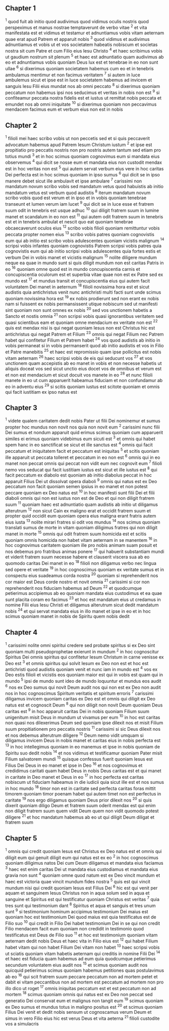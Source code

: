 ## Chapter 1

<sup>1</sup> quod fuit ab initio quod audivimus quod vidimus oculis nostris quod perspeximus et manus nostrae temptaverunt de verbo vitae
<sup>2</sup> et vita manifestata est et vidimus et testamur et adnuntiamus vobis vitam aeternam quae erat apud Patrem et apparuit nobis
<sup>3</sup> quod vidimus et audivimus adnuntiamus et vobis ut et vos societatem habeatis nobiscum et societas nostra sit cum Patre et cum Filio eius Iesu Christo
<sup>4</sup> et haec scribimus vobis ut gaudium nostrum sit plenum
<sup>5</sup> et haec est adnuntiatio quam audivimus ab eo et adnuntiamus vobis quoniam Deus lux est et tenebrae in eo non sunt ullae
<sup>6</sup> si dixerimus quoniam societatem habemus cum eo et in tenebris ambulamus mentimur et non facimus veritatem
<sup>7</sup> si autem in luce ambulemus sicut et ipse est in luce societatem habemus ad invicem et sanguis Iesu Filii eius mundat nos ab omni peccato
<sup>8</sup> si dixerimus quoniam peccatum non habemus ipsi nos seducimus et veritas in nobis non est
<sup>9</sup> si confiteamur peccata nostra fidelis est et iustus ut remittat nobis peccata et emundet nos ab omni iniquitate
<sup>10</sup> si dixerimus quoniam non peccavimus mendacem facimus eum et verbum eius non est in nobis
## Chapter 2

<sup>1</sup> filioli mei haec scribo vobis ut non peccetis sed et si quis peccaverit advocatum habemus apud Patrem Iesum Christum iustum
<sup>2</sup> et ipse est propitiatio pro peccatis nostris non pro nostris autem tantum sed etiam pro totius mundi
<sup>3</sup> et in hoc scimus quoniam cognovimus eum si mandata eius observemus
<sup>4</sup> qui dicit se nosse eum et mandata eius non custodit mendax est in hoc veritas non est
<sup>5</sup> qui autem servat verbum eius vere in hoc caritas Dei perfecta est in hoc scimus quoniam in ipso sumus
<sup>6</sup> qui dicit se in ipso manere debet sicut ille ambulavit et ipse ambulare
<sup>7</sup> carissimi non mandatum novum scribo vobis sed mandatum vetus quod habuistis ab initio mandatum vetus est verbum quod audistis
<sup>8</sup> iterum mandatum novum scribo vobis quod est verum et in ipso et in vobis quoniam tenebrae transeunt et lumen verum iam lucet
<sup>9</sup> qui dicit se in luce esse et fratrem suum odit in tenebris est usque adhuc
<sup>10</sup> qui diligit fratrem suum in lumine manet et scandalum in eo non est
<sup>11</sup> qui autem odit fratrem suum in tenebris est et in tenebris ambulat et nescit quo eat quoniam tenebrae obcaecaverunt oculos eius
<sup>12</sup> scribo vobis filioli quoniam remittuntur vobis peccata propter nomen eius
<sup>13</sup> scribo vobis patres quoniam cognovistis eum qui ab initio est scribo vobis adulescentes quoniam vicistis malignum
<sup>14</sup> scripsi vobis infantes quoniam cognovistis Patrem scripsi vobis patres quia cognovistis eum qui ab initio scripsi vobis adulescentes quia fortes estis et verbum Dei in vobis manet et vicistis malignum
<sup>15</sup> nolite diligere mundum neque ea quae in mundo sunt si quis diligit mundum non est caritas Patris in eo
<sup>16</sup> quoniam omne quod est in mundo concupiscentia carnis et concupiscentia oculorum est et superbia vitae quae non est ex Patre sed ex mundo est
<sup>17</sup> et mundus transit et concupiscentia eius qui autem facit voluntatem Dei manet in aeternum
<sup>18</sup> filioli novissima hora est et sicut audistis quia antichristus venit nunc antichristi multi facti sunt unde scimus quoniam novissima hora est
<sup>19</sup> ex nobis prodierunt sed non erant ex nobis nam si fuissent ex nobis permansissent utique nobiscum sed ut manifesti sint quoniam non sunt omnes ex nobis
<sup>20</sup> sed vos unctionem habetis a Sancto et nostis omnia
<sup>21</sup> non scripsi vobis quasi ignorantibus veritatem sed quasi scientibus eam et quoniam omne mendacium ex veritate non est
<sup>22</sup> quis est mendax nisi is qui negat quoniam Iesus non est Christus hic est antichristus qui negat Patrem et Filium
<sup>23</sup> omnis qui negat Filium nec Patrem habet qui confitetur Filium et Patrem habet
<sup>24</sup> vos quod audistis ab initio in vobis permaneat si in vobis permanserit quod ab initio audistis et vos in Filio et Patre manebitis
<sup>25</sup> et haec est repromissio quam ipse pollicitus est nobis vitam aeternam
<sup>26</sup> haec scripsi vobis de eis qui seducunt vos
<sup>27</sup> et vos unctionem quam accepistis ab eo manet in vobis et non necesse habetis ut aliquis doceat vos sed sicut unctio eius docet vos de omnibus et verum est et non est mendacium et sicut docuit vos manete in eo
<sup>28</sup> et nunc filioli manete in eo ut cum apparuerit habeamus fiduciam et non confundamur ab eo in adventu eius
<sup>29</sup> si scitis quoniam iustus est scitote quoniam et omnis qui facit iustitiam ex ipso natus est
## Chapter 3

<sup>1</sup> videte qualem caritatem dedit nobis Pater ut filii Dei nominemur et sumus propter hoc mundus non novit nos quia non novit eum
<sup>2</sup> carissimi nunc filii Dei sumus et nondum apparuit quid erimus scimus quoniam cum apparuerit similes ei erimus quoniam videbimus eum sicuti est
<sup>3</sup> et omnis qui habet spem hanc in eo sanctificat se sicut et ille sanctus est
<sup>4</sup> omnis qui facit peccatum et iniquitatem facit et peccatum est iniquitas
<sup>5</sup> et scitis quoniam ille apparuit ut peccata tolleret et peccatum in eo non est
<sup>6</sup> omnis qui in eo manet non peccat omnis qui peccat non vidit eum nec cognovit eum
<sup>7</sup> filioli nemo vos seducat qui facit iustitiam iustus est sicut et ille iustus est
<sup>8</sup> qui facit peccatum ex diabolo est quoniam ab initio diabolus peccat in hoc apparuit Filius Dei ut dissolvat opera diaboli
<sup>9</sup> omnis qui natus est ex Deo peccatum non facit quoniam semen ipsius in eo manet et non potest peccare quoniam ex Deo natus est
<sup>10</sup> in hoc manifesti sunt filii Dei et filii diaboli omnis qui non est iustus non est de Deo et qui non diligit fratrem suum
<sup>11</sup> quoniam haec est adnuntiatio quam audistis ab initio ut diligamus alterutrum
<sup>12</sup> non sicut Cain ex maligno erat et occidit fratrem suum et propter quid occidit eum quoniam opera eius maligna erant fratris autem eius iusta
<sup>13</sup> nolite mirari fratres si odit vos mundus
<sup>14</sup> nos scimus quoniam translati sumus de morte in vitam quoniam diligimus fratres qui non diligit manet in morte
<sup>15</sup> omnis qui odit fratrem suum homicida est et scitis quoniam omnis homicida non habet vitam aeternam in se manentem
<sup>16</sup> in hoc cognovimus caritatem quoniam ille pro nobis animam suam posuit et nos debemus pro fratribus animas ponere
<sup>17</sup> qui habuerit substantiam mundi et viderit fratrem suum necesse habere et clauserit viscera sua ab eo quomodo caritas Dei manet in eo
<sup>18</sup> filioli non diligamus verbo nec lingua sed opere et veritate
<sup>19</sup> in hoc cognoscimus quoniam ex veritate sumus et in conspectu eius suadeamus corda nostra
<sup>20</sup> quoniam si reprehenderit nos cor maior est Deus corde nostro et novit omnia
<sup>21</sup> carissimi si cor non reprehenderit nos fiduciam habemus ad Deum
<sup>22</sup> et quodcumque petierimus accipiemus ab eo quoniam mandata eius custodimus et ea quae sunt placita coram eo facimus
<sup>23</sup> et hoc est mandatum eius ut credamus in nomine Filii eius Iesu Christi et diligamus alterutrum sicut dedit mandatum nobis
<sup>24</sup> et qui servat mandata eius in illo manet et ipse in eo et in hoc scimus quoniam manet in nobis de Spiritu quem nobis dedit
## Chapter 4

<sup>1</sup> carissimi nolite omni spiritui credere sed probate spiritus si ex Deo sint quoniam multi pseudoprophetae exierunt in mundum
<sup>2</sup> in hoc cognoscitur Spiritus Dei omnis spiritus qui confitetur Iesum Christum in carne venisse ex Deo est
<sup>3</sup> et omnis spiritus qui solvit Iesum ex Deo non est et hoc est antichristi quod audistis quoniam venit et nunc iam in mundo est
<sup>4</sup> vos ex Deo estis filioli et vicistis eos quoniam maior est qui in vobis est quam qui in mundo
<sup>5</sup> ipsi de mundo sunt ideo de mundo loquuntur et mundus eos audit
<sup>6</sup> nos ex Deo sumus qui novit Deum audit nos qui non est ex Deo non audit nos in hoc cognoscimus Spiritum veritatis et spiritum erroris
<sup>7</sup> carissimi diligamus invicem quoniam caritas ex Deo est et omnis qui diligit ex Deo natus est et cognoscit Deum
<sup>8</sup> qui non diligit non novit Deum quoniam Deus caritas est
<sup>9</sup> in hoc apparuit caritas Dei in nobis quoniam Filium suum unigenitum misit Deus in mundum ut vivamus per eum
<sup>10</sup> in hoc est caritas non quasi nos dilexerimus Deum sed quoniam ipse dilexit nos et misit Filium suum propitiationem pro peccatis nostris
<sup>11</sup> carissimi si sic Deus dilexit nos et nos debemus alterutrum diligere
<sup>12</sup> Deum nemo vidit umquam si diligamus invicem Deus in nobis manet et caritas eius in nobis perfecta est
<sup>13</sup> in hoc intellegimus quoniam in eo manemus et ipse in nobis quoniam de Spiritu suo dedit nobis
<sup>14</sup> et nos vidimus et testificamur quoniam Pater misit Filium salvatorem mundi
<sup>15</sup> quisque confessus fuerit quoniam Iesus est Filius Dei Deus in eo manet et ipse in Deo
<sup>16</sup> et nos cognovimus et credidimus caritati quam habet Deus in nobis Deus caritas est et qui manet in caritate in Deo manet et Deus in eo
<sup>17</sup> in hoc perfecta est caritas nobiscum ut fiduciam habeamus in die iudicii quia sicut ille est et nos sumus in hoc mundo
<sup>18</sup> timor non est in caritate sed perfecta caritas foras mittit timorem quoniam timor poenam habet qui autem timet non est perfectus in caritate
<sup>19</sup> nos ergo diligamus quoniam Deus prior dilexit nos
<sup>20</sup> si quis dixerit quoniam diligo Deum et fratrem suum oderit mendax est qui enim non diligit fratrem suum quem vidit Deum quem non vidit quomodo potest diligere
<sup>21</sup> et hoc mandatum habemus ab eo ut qui diligit Deum diligat et fratrem suum
## Chapter 5

<sup>1</sup> omnis qui credit quoniam Iesus est Christus ex Deo natus est et omnis qui diligit eum qui genuit diligit eum qui natus est ex eo
<sup>2</sup> in hoc cognoscimus quoniam diligimus natos Dei cum Deum diligamus et mandata eius faciamus
<sup>3</sup> haec est enim caritas Dei ut mandata eius custodiamus et mandata eius gravia non sunt
<sup>4</sup> quoniam omne quod natum est ex Deo vincit mundum et haec est victoria quae vincit mundum fides nostra
<sup>5</sup> quis est qui vincit mundum nisi qui credit quoniam Iesus est Filius Dei
<sup>6</sup> hic est qui venit per aquam et sanguinem Iesus Christus non in aqua solum sed in aqua et sanguine et Spiritus est qui testificatur quoniam Christus est veritas
<sup>7</sup> quia tres sunt qui testimonium dant
<sup>8</sup> Spiritus et aqua et sanguis et tres unum sunt
<sup>9</sup> si testimonium hominum accipimus testimonium Dei maius est quoniam hoc est testimonium Dei quod maius est quia testificatus est de Filio suo
<sup>10</sup> qui credit in Filio Dei habet testimonium Dei in se qui non credit Filio mendacem facit eum quoniam non credidit in testimonio quod testificatus est Deus de Filio suo
<sup>11</sup> et hoc est testimonium quoniam vitam aeternam dedit nobis Deus et haec vita in Filio eius est
<sup>12</sup> qui habet Filium habet vitam qui non habet Filium Dei vitam non habet
<sup>13</sup> haec scripsi vobis ut sciatis quoniam vitam habetis aeternam qui creditis in nomine Filii Dei
<sup>14</sup> et haec est fiducia quam habemus ad eum quia quodcumque petierimus secundum voluntatem eius audit nos
<sup>15</sup> et scimus quoniam audit nos quicquid petierimus scimus quoniam habemus petitiones quas postulavimus ab eo
<sup>16</sup> qui scit fratrem suum peccare peccatum non ad mortem petet et dabit ei vitam peccantibus non ad mortem est peccatum ad mortem non pro illo dico ut roget
<sup>17</sup> omnis iniquitas peccatum est et est peccatum non ad mortem
<sup>18</sup> scimus quoniam omnis qui natus est ex Deo non peccat sed generatio Dei conservat eum et malignus non tangit eum
<sup>19</sup> scimus quoniam ex Deo sumus et mundus totus in maligno positus est
<sup>20</sup> et scimus quoniam Filius Dei venit et dedit nobis sensum ut cognoscamus verum Deum et simus in vero Filio eius hic est verus Deus et vita aeterna
<sup>21</sup> filioli custodite vos a simulacris